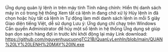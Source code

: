 Ứng dụng quản lý lệnh in trên máy tính
Tính năng chính:
Hiển thị danh sách máy in có trong hệ thống
Xem tất cả lệnh in đang chờ xử lý
Hủy lệnh in đã chọn hoặc hủy tất cả lệnh in
Tự động làm mới danh sách lệnh in mỗi 5 giây
Giao diện tiếng Việt, dễ sử dụng
Lưu ý:
Ứng dụng chỉ chạy trên Windows
Cần quyền Administrator để hủy một số lệnh in hệ thống
Ứng dụng sẽ giúp bạn dọn sạch hàng đợi in trước khi khởi động lại máy
Link download: https://github.com/nguyenhuucuongTC21B/QuanLyLenhIn/blob/main/QUAN%20LY%20LENH%20MAY%20IN.exe
